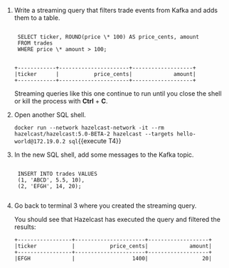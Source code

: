 1. Write a streaming query that filters trade events from Kafka and adds them to a table.

    <code class="execute T3" title="Run command">
    SELECT ticker, ROUND(price \* 100) AS price_cents, amount
    FROM trades
    WHERE price \* amount > 100;
    </code>

    ```
    +------------+----------------------+-------------------+
    |ticker      |           price_cents|             amount|
    +------------+----------------------+-------------------+
    ```
    
    Streaming queries like this one continue to run until you close the shell or kill the process with **Ctrl** + **C**.

1. Open another SQL shell.

    `docker run --network hazelcast-network -it --rm hazelcast/hazelcast:5.0-BETA-2 hazelcast --targets hello-world@172.19.0.2 sql`{{execute T4}}

1. In the new SQL shell, add some messages to the Kafka topic.

    <code class="execute T4" title="Run command">
    INSERT INTO trades VALUES
    (1, 'ABCD', 5.5, 10),
    (2, 'EFGH', 14, 20);
    </code>
    
1. Go back to terminal 3 where you created the streaming query.

    You should see that Hazelcast has executed the query and filtered the results:

    ```
    +-----------------+----------------------+-------------------+
    |ticker           |           price_cents|             amount|
    +-----------------+----------------------+-------------------+
    |EFGH             |                  1400|                 20|
    ```
